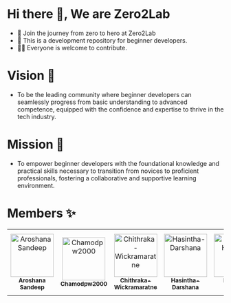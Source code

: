 # Hi there 👋, We are Zero2Lab
- 👾 Join the journey from zero to hero at Zero2Lab
- 🌱 This is a development repository for beginner developers.
- 🧑‍💻 Everyone is welcome to contribute.

# Vision 👀
- To be the leading community where beginner developers can seamlessly progress from basic understanding to advanced competence, equipped with the confidence and expertise to thrive in the tech industry.

# Mission 🎯
- To empower beginner developers with the foundational knowledge and practical skills necessary to transition from novices to proficient professionals, fostering a collaborative and supportive learning environment.

<!--

**Here are some ideas to get you started:**

🙋‍♀️ A short introduction - what is your organization all about?
🌈 Contribution guidelines - how can the community get involved?
👩‍💻 Useful resources - where can the community find your docs? Is there anything else the community should know?
🍿 Fun facts - what does your team eat for breakfast?
🧙 Remember, you can do mighty things with the power of [Markdown](https://docs.github.com/github/writing-on-github/getting-started-with-writing-and-formatting-on-github/basic-writing-and-formatting-syntax)
-->

# Members ✨
<table>
<tr>
   <td align="center">
        <a href="https://github.com/AroshXR">
            <img src="https://avatars.githubusercontent.com/u/151717588?v=4" width="100(px);" alt="Aroshana Sandeep"/>
            <br />
            <sub><b>Aroshana Sandeep</b></sub>
        </a>
    </td>
    <td align="center">
        <a href="https://github.com/Chamodpw2000">
            <img src="https://avatars.githubusercontent.com/u/143950123?v=4" width="100(px);" alt="Chamodpw2000"/>
            <br />
            <sub><b>Chamodpw2000</b></sub>
        </a>
    </td>
   <td align="center">
        <a href="https://github.com/Chithraka-Wickramaratne">
            <img src="https://avatars.githubusercontent.com/u/174885381?v=4" width="100(px);" alt="Chithraka-Wickramaratne"/>
            <br />
            <sub><b>Chithraka-Wickramaratne</b></sub>
        </a>
    </td>
   <td align="center">
        <a href="https://github.com/Hasintha-Darshana">
            <img src="https://avatars.githubusercontent.com/u/142292936?v=4" width="100(px);" alt="Hasintha-Darshana"/>
            <br />
            <sub><b>Hasintha-Darshana</b></sub>
        </a>
    </td>
    <td align="center">
        <a href="https://github.com/Heshara13">
            <img src="https://avatars.githubusercontent.com/u/119029156?v=4" width="100(px);" alt="Nirmitha Heshara"/>
            <br />
            <sub><b>Nirmitha Heshara</b></sub>
        </a>
    </td>
   <td align="center">
        <a href="https://github.com/hiranyavith">
            <img src="https://avatars.githubusercontent.com/u/88284802?v=4" width="100(px);" alt="HIRANAYE VITHANAGE"/>
            <br />
            <sub><b>HIRANAYE VITHANAGE</b></sub>
        </a>
    </td>
   <td align="center">
        <a href="https://github.com/hwdsJayathissa">
            <img src="https://avatars.githubusercontent.com/u/136807938?v=4" width="100(px);" alt="DULARI SANDEEPANI"/>
            <br />
            <sub><b>DULARI SANDEEPANI</b></sub>
        </a>
    </td>
    <td align="center">
        <a href="https://github.com/ImalkaDilakshan99">
            <img src="https://avatars.githubusercontent.com/u/169329884?v=4" width="100(px);" alt="Imalka Dilakshan"/>
            <br />
            <sub><b>Imalka Dilakshan</b></sub>
        </a>
    </td>
    <td align="center">
        <a href="https://github.com/Isuru49">
            <img src="https://avatars.githubusercontent.com/u/114619691?v=4" width="100(px);" alt="Isuru49"/>
            <br />
            <sub><b>Isuru49</b></sub>
        </a>
    </td>
    <td align="center">
        <a href="https://github.com/kaveesha4890">
            <img src="https://avatars.githubusercontent.com/u/155706266?v=4" width="100(px);" alt="kaveesha4890"/>
            <br />
            <sub><b>kaveesha4890</b></sub>
        </a>
    </td>
    <td align="center">
        <a href="https://github.com/Kavindikvu">
            <img src="https://avatars.githubusercontent.com/u/135941387?v=4" width="100(px);" alt="Kavindikvu"/>
            <br />
            <sub><b>Kavindikvu</b></sub>
        </a>
    </td>
    <td align="center">
        <a href="https://github.com/Madhusanka1129">
            <img src="https://avatars.githubusercontent.com/u/174899247?v=4" width="100(px);" alt="S.P Madhusanka"/>
            <br />
            <sub><b>S.P Madhusanka</b></sub>
        </a>
    </td>
    <td align="center">
        <a href="https://github.com/MithilaChiranjewa">
            <img src="https://avatars.githubusercontent.com/u/114374865?v=4" width="100(px);" alt="Mithila_C_Ranathunga"/>
            <br />
            <sub><b>Mithila_C_Ranathunga</b></sub>
        </a>
    </td>
    <td align="center">
        <a href="https://github.com/NimdinuKandearachchi">
            <img src="https://avatars.githubusercontent.com/u/174815203?v=4" width="100(px);" alt="Nuran Nimdinu"/>
            <br />
            <sub><b>Nuran Nimdinu</b></sub>
        </a>
    </td>
    <td align="center">
        <a href="https://github.com/Parakkrama24">
            <img src="https://avatars.githubusercontent.com/u/110714055?v=4" width="100(px);" alt="Parakkrama Dasanayaka"/>
            <br />
            <sub><b>Parakkrama Dasanayaka</b></sub>
        </a>
    </td>
    <td align="center">
        <a href="https://github.com/PasinduSehan">
            <img src="https://avatars.githubusercontent.com/u/174276576?v=4" width="100(px);" alt="Pasindu Sehan Thathsara Weerathunga"/>
            <br />
            <sub><b>Pasindu Sehan Thathsara Weerathunga</b></sub>
        </a>
    </td>
    <td align="center">
        <a href="https://github.com/shaleen-vihanga">
            <img src="https://avatars.githubusercontent.com/u/116054581?v=4" width="100(px);" alt="Shaleen Perera"/>
            <br />
            <sub><b>Shaleen Perera</b></sub>
        </a>
    </td>
    <td align="center">
        <a href="https://github.com/ShanzSM">
            <img src="https://avatars.githubusercontent.com/u/143638216?v=4" width="100(px);" alt="W.H.Tishan Shavinda Manawasinghe"/>
            <br />
            <sub><b>W.H.Tishan Shavinda Manawasinghe</b></sub>
        </a>
    </td>
    <td align="center">
        <a href="https://github.com/ThariDinesha">
            <img src="https://avatars.githubusercontent.com/u/134829338?v=4" width="100(px);" alt="Tharindi"/>
            <br />
            <sub><b>Tharindi</b></sub>
        </a>
    </td>
<tr>
</table>
